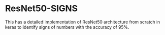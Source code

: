 # ResNet50-SIGNS
This has a detailed implementation of ResNet50 architecture from scratch in keras to identify signs of numbers with the accuracy of 95%. 

